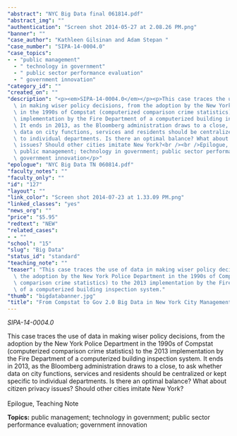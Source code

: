 ```yaml
---
"abstract": "NYC Big Data final 061814.pdf"
"abstract_img": ""
"authentication": "Screen shot 2014-05-27 at 2.08.26 PM.png"
"banner": ""
"case_author": "Kathleen Gilsinan and Adam Stepan "
"case_number": "SIPA-14-0004.0"
"case_topics":
- - "public management"
  - " technology in government"
  - " public sector performance evaluation"
  - " government innovation"
"category_id": ""
"created_on": ""
"description": "<p><em>SIPA-14-0004.0</em></p><p>This case traces the use of data\
  \ in making wiser policy decisions, from the adoption by the New York Police Department\
  \ in the 1990s of Compstat (computerized comparison crime statistics) to the 2013\
  \ implementation by the Fire Department of a computerized building inspection system.\
  \ It ends in 2013, as the Bloomberg administration draws to a close, to ask whether\
  \ data on city functions, services and residents should be centralized or kept specific\
  \ to individual departments. Is there an optimal balance? What about citizen privacy\
  \ issues? Should other cities imitate New York?<br /><br />Epilogue, Teaching Note</p><p><b>Topics:</b>\
  \ public management; technology in government; public sector performance evaluation;\
  \ government innovation</p>"
"epologue": "NYC Big Data TN 060814.pdf"
"faculty_notes": ""
"faculty_only": ""
"id": "127"
"layout": ""
"link_color": "Screen shot 2014-07-23 at 1.33.09 PM.png"
"linked_classes": "yes"
"news_org": ""
"price": "$5.95"
"redtext": "NEW"
"related_cases":
- - ""
"school": "15"
"slug": "Big Data"
"status_id": "standard"
"teaching_note": ""
"teaser": "This case traces the use of data in making wiser policy decisions, from\
  \ the adoption by the New York Police Department in the 1990s of Compstat (computerized\
  \ comparison crime statistics) to the 2013 implementation by the Fire Department\
  \ of a computerized building inspection system."
"thumb": "bigdatabanner.jpg"
"title": "From Compstat to Gov 2.0 Big Data in New York City Management"
---
```

<p><em>SIPA-14-0004.0</em></p><p>This case traces the use of data in making wiser policy decisions, from the adoption by the New York Police Department in the 1990s of Compstat (computerized comparison crime statistics) to the 2013 implementation by the Fire Department of a computerized building inspection system. It ends in 2013, as the Bloomberg administration draws to a close, to ask whether data on city functions, services and residents should be centralized or kept specific to individual departments. Is there an optimal balance? What about citizen privacy issues? Should other cities imitate New York?<br /><br />Epilogue, Teaching Note</p><p><b>Topics:</b> public management; technology in government; public sector performance evaluation; government innovation</p>
